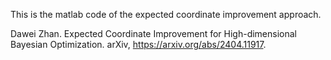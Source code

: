 This is the matlab code of the expected coordinate improvement approach.

Dawei Zhan. Expected Coordinate Improvement for High-dimensional Bayesian Optimization. arXiv, https://arxiv.org/abs/2404.11917.

